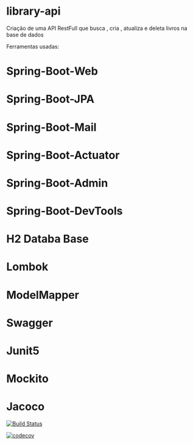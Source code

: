 # library-api
Criação de uma API RestFull que busca , cria , atualiza e deleta livros na base de dados

Ferramentas usadas:

# Spring-Boot-Web
# Spring-Boot-JPA
# Spring-Boot-Mail
# Spring-Boot-Actuator
# Spring-Boot-Admin
# Spring-Boot-DevTools
# H2 Databa Base
# Lombok
# ModelMapper
# Swagger
# Junit5
# Mockito
# Jacoco


[![Build Status](https://travis-ci.org/bacoexudoblues/library-api.svg?branch=master)](https://travis-ci.org/baco999/library-api)

[![codecov](https://codecov.io/gh/baco999/library-api/branch/master/graph/badge.svg)](https://codecov.io/gh/baco999/library-api)
